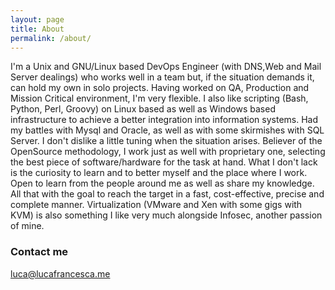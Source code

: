 ```yaml
---
layout: page
title: About
permalink: /about/
---
```


I'm a Unix and GNU/Linux based DevOps Engineer (with DNS,Web and Mail Server dealings) who works well in a team but, if the situation demands it, can hold my own in solo projects.
Having worked on QA, Production and Mission Critical environment, I'm very flexible.
I also like scripting (Bash, Python, Perl, Groovy) on Linux based as well as Windows based infrastructure to achieve a better integration into information systems.
Had my battles with Mysql and Oracle, as well as with some skirmishes with SQL Server.
I don't dislike a little tuning when the situation arises.
Believer of the OpenSource methodology, I work just as well with proprietary one, selecting the best piece of software/hardware for the task at hand.
What I don't lack is the curiosity to learn and to better myself and the place where I work.
Open to learn from the people around me as well as share my knowledge.
All that with the goal to reach the target in a fast, cost-effective, precise and complete manner.
Virtualization (VMware and Xen with some gigs with KVM) is also something I like very much alongside Infosec, another passion of mine.

### Contact me

[luca@lucafrancesca.me](mailto:luca@lucafrancesca.me)
